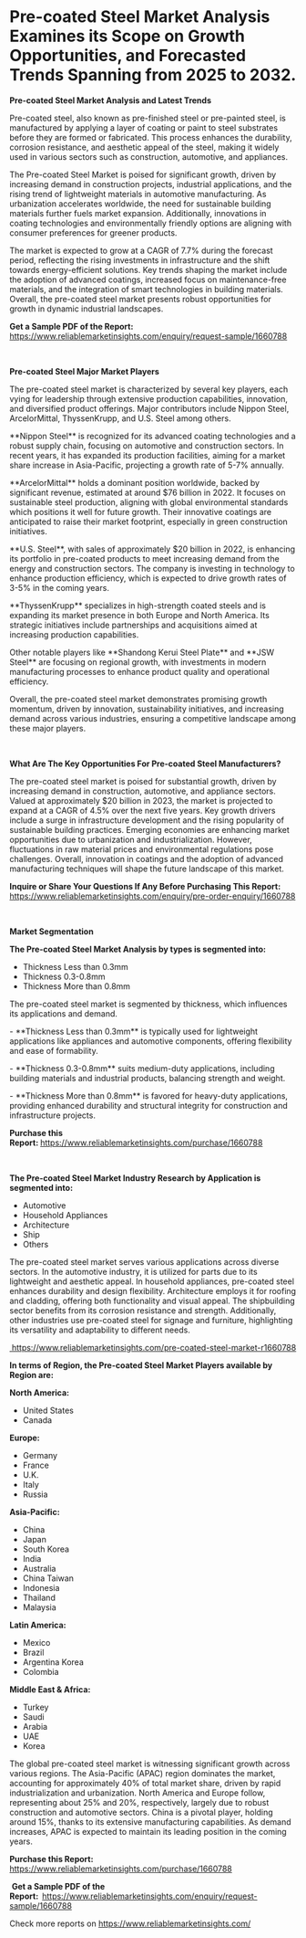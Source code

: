 <p><h1>Pre-coated Steel Market Analysis Examines its Scope on Growth Opportunities, and Forecasted Trends Spanning from 2025 to 2032.</h1></p><p><strong>Pre-coated Steel Market Analysis and Latest Trends</strong></p>
<p><p>Pre-coated steel, also known as pre-finished steel or pre-painted steel, is manufactured by applying a layer of coating or paint to steel substrates before they are formed or fabricated. This process enhances the durability, corrosion resistance, and aesthetic appeal of the steel, making it widely used in various sectors such as construction, automotive, and appliances.</p><p>The Pre-coated Steel Market is poised for significant growth, driven by increasing demand in construction projects, industrial applications, and the rising trend of lightweight materials in automotive manufacturing. As urbanization accelerates worldwide, the need for sustainable building materials further fuels market expansion. Additionally, innovations in coating technologies and environmentally friendly options are aligning with consumer preferences for greener products.</p><p>The market is expected to grow at a CAGR of 7.7% during the forecast period, reflecting the rising investments in infrastructure and the shift towards energy-efficient solutions. Key trends shaping the market include the adoption of advanced coatings, increased focus on maintenance-free materials, and the integration of smart technologies in building materials. Overall, the pre-coated steel market presents robust opportunities for growth in dynamic industrial landscapes.</p></p>
<p><strong>Get a Sample PDF of the Report:&nbsp;</strong> <a href="https://www.reliablemarketinsights.com/enquiry/request-sample/1660788?utm_campaign=2102&utm_medium=2&utm_source=Github&utm_content=ia&utm_term=30032025&utm_id=pre-coated-steel">https://www.reliablemarketinsights.com/enquiry/request-sample/1660788</a></p>
<p>&nbsp;</p>
<p><strong>Pre-coated Steel Major Market Players</strong></p>
<p><p>The pre-coated steel market is characterized by several key players, each vying for leadership through extensive production capabilities, innovation, and diversified product offerings. Major contributors include Nippon Steel, ArcelorMittal, ThyssenKrupp, and U.S. Steel among others.</p><p>**Nippon Steel** is recognized for its advanced coating technologies and a robust supply chain, focusing on automotive and construction sectors. In recent years, it has expanded its production facilities, aiming for a market share increase in Asia-Pacific, projecting a growth rate of 5-7% annually.</p><p>**ArcelorMittal** holds a dominant position worldwide, backed by significant revenue, estimated at around $76 billion in 2022. It focuses on sustainable steel production, aligning with global environmental standards which positions it well for future growth. Their innovative coatings are anticipated to raise their market footprint, especially in green construction initiatives.</p><p>**U.S. Steel**, with sales of approximately $20 billion in 2022, is enhancing its portfolio in pre-coated products to meet increasing demand from the energy and construction sectors. The company is investing in technology to enhance production efficiency, which is expected to drive growth rates of 3-5% in the coming years.</p><p>**ThyssenKrupp** specializes in high-strength coated steels and is expanding its market presence in both Europe and North America. Its strategic initiatives include partnerships and acquisitions aimed at increasing production capabilities.</p><p>Other notable players like **Shandong Kerui Steel Plate** and **JSW Steel** are focusing on regional growth, with investments in modern manufacturing processes to enhance product quality and operational efficiency.</p><p>Overall, the pre-coated steel market demonstrates promising growth momentum, driven by innovation, sustainability initiatives, and increasing demand across various industries, ensuring a competitive landscape among these major players.</p></p>
<p>&nbsp;</p>
<p><strong>What Are The Key Opportunities For Pre-coated Steel Manufacturers?</strong></p>
<p><p>The pre-coated steel market is poised for substantial growth, driven by increasing demand in construction, automotive, and appliance sectors. Valued at approximately $20 billion in 2023, the market is projected to expand at a CAGR of 4.5% over the next five years. Key growth drivers include a surge in infrastructure development and the rising popularity of sustainable building practices. Emerging economies are enhancing market opportunities due to urbanization and industrialization. However, fluctuations in raw material prices and environmental regulations pose challenges. Overall, innovation in coatings and the adoption of advanced manufacturing techniques will shape the future landscape of this market.</p></p>
<p><strong>Inquire or Share Your Questions If Any Before Purchasing This Report:</strong> <a href="https://www.reliablemarketinsights.com/enquiry/pre-order-enquiry/1660788?utm_campaign=2102&utm_medium=2&utm_source=Github&utm_content=ia&utm_term=30032025&utm_id=pre-coated-steel">https://www.reliablemarketinsights.com/enquiry/pre-order-enquiry/1660788</a></p>
<p>&nbsp;</p>
<p><strong>Market Segmentation</strong></p>
<p><strong>The Pre-coated Steel Market Analysis by types is segmented into:</strong></p>
<p><ul><li>Thickness Less than 0.3mm</li><li>Thickness 0.3-0.8mm</li><li>Thickness More than 0.8mm</li></ul></p>
<p><p>The pre-coated steel market is segmented by thickness, which influences its applications and demand. </p><p>- **Thickness Less than 0.3mm** is typically used for lightweight applications like appliances and automotive components, offering flexibility and ease of formability. </p><p>- **Thickness 0.3-0.8mm** suits medium-duty applications, including building materials and industrial products, balancing strength and weight. </p><p>- **Thickness More than 0.8mm** is favored for heavy-duty applications, providing enhanced durability and structural integrity for construction and infrastructure projects.</p></p>
<p><strong>Purchase this Report:&nbsp;</strong><a href="https://www.reliablemarketinsights.com/purchase/1660788?utm_campaign=2102&utm_medium=2&utm_source=Github&utm_content=ia&utm_term=30032025&utm_id=pre-coated-steel">https://www.reliablemarketinsights.com/purchase/1660788</a></p>
<p>&nbsp;</p>
<p><strong>The Pre-coated Steel Market Industry Research by Application is segmented into:</strong></p>
<p><ul><li>Automotive</li><li>Household Appliances</li><li>Architecture</li><li>Ship</li><li>Others</li></ul></p>
<p><p>The pre-coated steel market serves various applications across diverse sectors. In the automotive industry, it is utilized for parts due to its lightweight and aesthetic appeal. In household appliances, pre-coated steel enhances durability and design flexibility. Architecture employs it for roofing and cladding, offering both functionality and visual appeal. The shipbuilding sector benefits from its corrosion resistance and strength. Additionally, other industries use pre-coated steel for signage and furniture, highlighting its versatility and adaptability to different needs.</p></p>
<p><a href="https://www.reliablemarketinsights.com/pre-coated-steel-market-r1660788?utm_campaign=2102&utm_medium=2&utm_source=Github&utm_content=ia&utm_term=30032025&utm_id=pre-coated-steel">&nbsp;https://www.reliablemarketinsights.com/pre-coated-steel-market-r1660788</a></p>
<p><strong>In terms of Region, the Pre-coated Steel Market Players available by Region are:</strong></p>
<p>
    <p> <strong> North America: </strong>
        <ul>
            <li>United States</li>
            <li>Canada</li>
        </ul>
        </p> 
    <p> <strong> Europe: </strong>
        <ul>
            <li>Germany</li>
            <li>France</li>
            <li>U.K.</li>
            <li>Italy</li>
            <li>Russia</li>
        </ul>
        </p> 
    <p> <strong> Asia-Pacific: </strong>
        <ul>
            <li>China</li>
            <li>Japan</li>
            <li>South Korea</li>
            <li>India</li>
            <li>Australia</li>
            <li>China Taiwan</li>
            <li>Indonesia</li>
            <li>Thailand</li>
            <li>Malaysia</li>
        </ul>
        </p> 
    <p> <strong> Latin America: </strong>
        <ul>
            <li>Mexico</li>
            <li>Brazil</li>
            <li>Argentina Korea</li>
            <li>Colombia</li>
        </ul>
        </p> 
    <p> <strong> Middle East & Africa: </strong>
        <ul>
            <li>Turkey</li>
            <li>Saudi</li>
            <li>Arabia</li>
            <li>UAE</li>
            <li>Korea</li>
        </ul>
    </p>
    </p>
<p><p>The global pre-coated steel market is witnessing significant growth across various regions. The Asia-Pacific (APAC) region dominates the market, accounting for approximately 40% of total market share, driven by rapid industrialization and urbanization. North America and Europe follow, representing about 25% and 20%, respectively, largely due to robust construction and automotive sectors. China is a pivotal player, holding around 15%, thanks to its extensive manufacturing capabilities. As demand increases, APAC is expected to maintain its leading position in the coming years.</p></p>
<p><strong>Purchase this Report: </strong><a href="https://www.reliablemarketinsights.com/purchase/1660788?utm_campaign=2102&utm_medium=2&utm_source=Github&utm_content=ia&utm_term=30032025&utm_id=pre-coated-steel">https://www.reliablemarketinsights.com/purchase/1660788</a></p>
<p>&nbsp;<strong>Get a Sample PDF of the Report:&nbsp;&nbsp;</strong><a href="https://www.reliablemarketinsights.com/enquiry/request-sample/1660788?utm_campaign=2102&utm_medium=2&utm_source=Github&utm_content=ia&utm_term=30032025&utm_id=pre-coated-steel">https://www.reliablemarketinsights.com/enquiry/request-sample/1660788</a></p>
<p><strong></strong></p>
<p>Check more reports on <a href="https://www.reliablemarketinsights.com/?utm_campaign=2102&utm_medium=2&utm_source=Github&utm_content=ia&utm_term=30032025&utm_id=pre-coated-steel">https://www.reliablemarketinsights.com/</a></p>